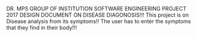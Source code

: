 DR. MPS GROUP OF INSTITUTION
SOFTWARE ENGINEERING PROJECT 2017
DESIGN DOCUMENT ON DISEASE DIAGONOSIS!!!
This project is on Disease analysis from its symptoms!!
The user has to enter the symptoms that they find in their body!!!
